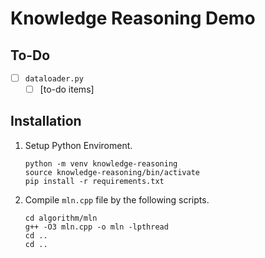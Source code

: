 # Knowledge Reasoning Demo



## To-Do
- [ ] `dataloader.py`
  - [ ] [to-do items]

## Installation 
1. Setup Python Enviroment.
    ```shell
    python -m venv knowledge-reasoning
    source knowledge-reasoning/bin/activate
    pip install -r requirements.txt
    ```
2. Compile `mln.cpp` file by the following scripts.
    ```shell
    cd algorithm/mln
    g++ -O3 mln.cpp -o mln -lpthread
    cd ..
    cd ..
    ```